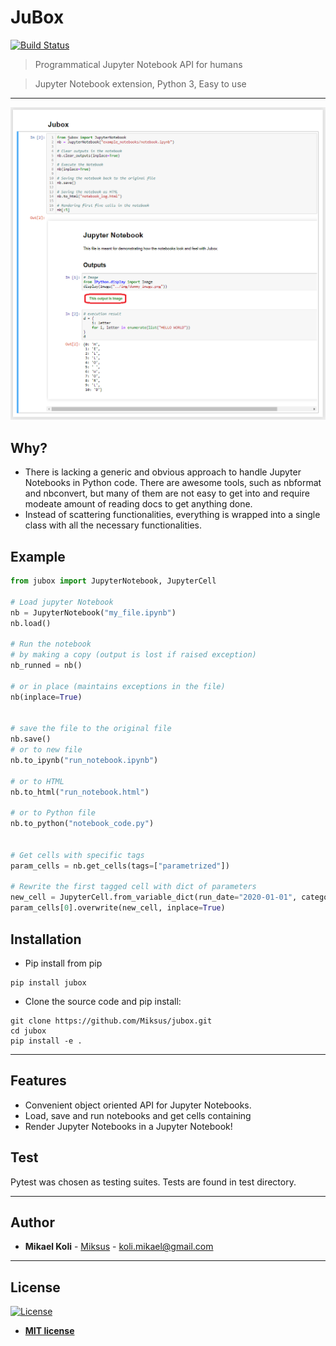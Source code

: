 
# JuBox
[![Build Status](https://travis-ci.com/Miksus/jubox.svg?branch=master)](https://travis-ci.com/Miksus/jubox)

> Programmatical Jupyter Notebook API for humans

> Jupyter Notebook extension, Python 3, Easy to use


---

![Example](docs/img/example.png "Rain Simulation")

## Why?
- There is lacking a generic and obvious approach to handle Jupyter Notebooks in Python code. 
There are awesome tools, such as nbformat and nbconvert, but many of them are not easy to get into
and require modeate amount of reading docs to get anything done.
- Instead of scattering functionalities, everything is wrapped into a single class with all the
necessary functionalities.

## Example

```python
from jubox import JupyterNotebook, JupyterCell

# Load jupyter Notebook
nb = JupyterNotebook("my_file.ipynb")
nb.load()

# Run the notebook
# by making a copy (output is lost if raised exception)
nb_runned = nb()

# or in place (maintains exceptions in the file)
nb(inplace=True)


# save the file to the original file
nb.save()
# or to new file
nb.to_ipynb("run_notebook.ipynb")

# or to HTML
nb.to_html("run_notebook.html")

# or to Python file
nb.to_python("notebook_code.py")


# Get cells with specific tags
param_cells = nb.get_cells(tags=["parametrized"])

# Rewrite the first tagged cell with dict of parameters
new_cell = JupyterCell.from_variable_dict(run_date="2020-01-01", category="blue")
param_cells[0].overwrite(new_cell, inplace=True)

```

## Installation

- Pip install from pip
```shell
pip install jubox
```

- Clone the source code and pip install:
```shell
git clone https://github.com/Miksus/jubox.git
cd jubox
pip install -e .
```

---

## Features
- Convenient object oriented API for Jupyter Notebooks. 
- Load, save and run notebooks and get cells containing 
- Render Jupyter Notebooks in a Jupyter Notebook!

## Test
Pytest was chosen as testing suites. Tests are found in test directory. 

---

## Author

* **Mikael Koli** - [Miksus](https://github.com/Miksus) - koli.mikael@gmail.com

---
## License

[![License](http://img.shields.io/:license-mit-blue.svg?style=flat-square)](http://badges.mit-license.org)

- **[MIT license](http://opensource.org/licenses/mit-license.php)**
